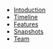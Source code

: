 - [Intoduction]()
- [Timeline](./sections/timeline.md)
- [Features](./sections/features.md)
- [Snapshots](./sections/snapshots.md)
- [Team](./sections/about.md)